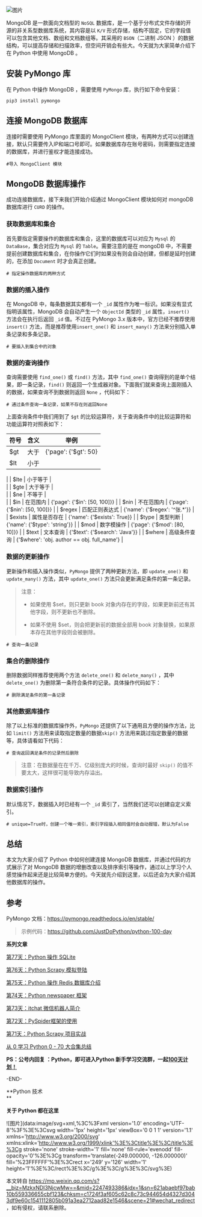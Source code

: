 ![图片](https://mmbiz.qpic.cn/mmbiz_jpg/SAy0yVjKWywF1B2sqROJSwGqkBTnf3iaCY0NicU3iaflojDougbyrWHezpZkPo7ViaglL4pQgXEANKZGRsts1PA2TQ/640?wx_fmt=jpeg&wxfrom=5&wx_lazy=1&wx_co=1)

MongoDB 是一款面向文档型的 `NoSQL` 数据库，是一个基于分布式文件存储的开源的非关系型数据库系统，其内容是以 `K/V` 形式存储，结构不固定，它的字段值可以包含其他文档、数组和文档数组等。其采用的 `BSON`（二进制 JSON ）的数据结构，可以提高存储和扫描效率，但空间开销会有些大。今天就为大家简单介绍下在 Python 中使用 MongoDB 。

安装 PyMongo 库
------------

在 Python 中操作 MongoDB ，需要使用 `PyMongo` 库，执行如下命令安装：

```
pip3 install pymongo
```

连接 MongoDB 数据库
--------------

连接时需要使用 PyMongo 库里面的 MongoClient 模块，有两种方式可以创建连接，默认只需要传入IP和端口号即可。如果数据库存在账号密码，则需要指定连接的数据库，并进行鉴权才能连接成功。

```
#导入 MongoClient 模块
```

MongoDB 数据库操作
-------------

成功连接数据库，接下来我们开始介绍通过 MongoClient 模块如何对 mongoDB 数据库进行 `CURD` 的操作。

### 获取数据库和集合

首先要指定需要操作的数据库和集合，这里的数据库可以对应为 `Mysql` 的 `DataBase`，集合对应为 `Mysql` 的 `Table`。需要注意的是在 mongoDB 中，不需要提前创建数据库和集合，在你操作它们时如果没有则会自动创建，但都是延时创建的，在添加 `Document` 时才会真正创建。

```
# 指定操作数据库的两种方式
```

### 数据的插入操作

在 MongoDB 中，每条数据其实都有一个 `_id` 属性作为唯一标识。如果没有显式指明该属性，MongoDB 会自动产生一个 `ObjectId` 类型的 `_id` 属性，`insert()` 方法会在执行后返回 `_id` 值。不过在 PyMongo 3.x 版本中，官方已经不推荐使用 `insert()` 方法，而是推荐使用`insert_one()` 和 `insert_many()` 方法来分别插入单条记录和多条记录。

```
# 要插入到集合中的对象
```

### 数据的查询操作

查询需要使用 `find_one()` 或 `find()` 方法，其中 `find_one()` 查询得到的是单个结果，即一条记录，`find()` 则返回一个生成器对象。下面我们就来查询上面刚插入的数据，如果查询不到数据则返回 `None` ，代码如下：

```
# 通过条件查询一条记录，如果不存在则返回None
```

上面查询条件中我们用到了 `$gt` 的比较运算符，关于查询条件中的比较运算符和功能运算符对照表如下：

| 符号 | 含义 | 举例 |
| --- | --- | --- |
| $gt | 大于 | {'page': {'$gt': 50} |
| $lt | 小于 |   
 |
| $lte | 小于等于 |   
 |
| $gte | 大于等于 |   
 |
| $ne | 不等于 |   
 |
| $in | 在范围内 | {'page': {'$in': \[50, 100\]}} |
| $nin | 不在范围内 | {'page': {'$nin': \[50, 100\]}} |
| $regex | 匹配正则表达式 | {'name': {'$regex': '^张.\*'}} |
| $exists | 属性是否存在 | {'name': {'$exists': True}} |
| $type | 类型判断 | {'name': {'$type': 'string'}} |
| $mod | 数字模操作 | {'page': {'$mod': \[80, 10\]}} |
| $text | 文本查询 | {'$text': {'$search': 'Java'}} |
| $where | 高级条件查询 | {'$where': 'obj. author == obj. full\_name'} |

### 数据的更新操作

更新操作和插入操作类似，`PyMongo` 提供了两种更新方法，即 `update_one()` 和 `update_many()` 方法，其中 `update_one()` 方法只会更新满足条件的第一条记录。

> 注意：
> 
> *   如果使用 $set，则只更新 book 对象内存在的字段，如果更新前还有其他字段，则不更新也不删除。
>     
> *   如果不使用 $set，则会把更新前的数据全部用 book 对象替换，如果原本存在其他字段则会被删除。
>     

```
# 查询一条记录
```

### 集合的删除操作

删除数据同样推荐使用两个方法 `delete_one()` 和 `delete_many()` ，其中 `delete_one()` 为删除第一条符合条件的记录。具体操作代码如下：

```
# 删除满足条件的第一条记录
```

### 其他数据库操作

除了以上标准的数据库操作外，`PyMongo` 还提供了以下通用且方便的操作方法，比如 `limit()` 方法用来读取指定数量的数据`skip()` 方法用来跳过指定数量的数据等，具体请看如下代码：

```
# 查询返回满足条件的记录然后删除
```

> 注意：在数据量在在千万、亿级别庞大的时候，查询时最好 `skip()` 的值不要太大，这样很可能导致内存溢出。

### 数据索引操作

默认情况下，数据插入时已经有一个 `_id` 索引了，当然我们还可以创建自定义索引。

```
# unique=True时，创建一个唯一索引，索引字段插入相同值时会自动报错，默认为False
```

总结
--

本文为大家介绍了 Python 中如何创建连接 MongoDB 数据库，并通过代码的方式展示了对 MongoDB 数据的增删改查以及排序索引等操作，通过以上学习个人感觉操作起来还是比较简单方便的。今天就先介绍到这里，以后还会为大家介绍其他数据库的操作。

参考
--

PyMongo 文档：https://pymongo.readthedocs.io/en/stable/

> 示例代码：https://github.com/JustDoPython/python-100-day

  

**系列文章**

  

[第77天：Python 操作 SQLite](https://mp.weixin.qq.com/s?__biz=MzU1NDk2MzQyNg==&mid=2247484166&idx=1&sn=8bb4b3fd75225574be9b4ebcd82d17c6&scene=21#wechat_redirect)

[第76天：Python Scrapy 模拟登陆](https://mp.weixin.qq.com/s?__biz=MzU1NDk2MzQyNg==&mid=2247484160&idx=1&sn=bed56426a561b3b72b24aaafb31963a8&scene=21#wechat_redirect)

[第75天：Python 操作 Redis 数据库介绍](https://mp.weixin.qq.com/s?__biz=MzU1NDk2MzQyNg==&mid=2247484133&idx=1&sn=82fc8710e240d128948b45c9374b3b6d&scene=21#wechat_redirect)

[第74天：Python newspaper 框架](https://mp.weixin.qq.com/s?__biz=MzU1NDk2MzQyNg==&mid=2247484133&idx=1&sn=82fc8710e240d128948b45c9374b3b6d&scene=21#wechat_redirect)

[第73天：itchat 微信机器人简介](http://mp.weixin.qq.com/s?__biz=MzU1NDk2MzQyNg==&mid=2247484131&idx=1&sn=c6aa24082a585651520111ef3e4b4307&chksm=fbdada6eccad5378d510c0b293dd1cf2fbd912568e7ca733c8f0b551b25df98c8a85ef7785c6&scene=21#wechat_redirect)

[第72天：PySpider框架的使用](http://mp.weixin.qq.com/s?__biz=MzU1NDk2MzQyNg==&mid=2247484119&idx=1&sn=04bbb6b27efa099aecdddc5baed2ae53&chksm=fbdada5accad534c1059eb424d19594756eb1fd0753dd2159dd89d55066ed0bfc996c45853f5&scene=21#wechat_redirect)

[第71天：Python Scrapy 项目实战](http://mp.weixin.qq.com/s?__biz=MzU1NDk2MzQyNg==&mid=2247484100&idx=1&sn=62af99ea4f77f0033ee15d1e5c4a5815&chksm=fbdada49ccad535f06f30c8dc1f6ec67e3c2693492ae95a6d2e5c3dc7675144752cc1b519bdc&scene=21#wechat_redirect)

[从 0 学习 Python 0 - 70 大合集总结](http://mp.weixin.qq.com/s?__biz=MzU1NDk2MzQyNg==&mid=2247484100&idx=2&sn=45f7a3ca94b9a7f1e29fbdfac02affe5&chksm=fbdada49ccad535fd99d4f4b4266673450f54ef2ba96cad541cd3552dde75fa1eb442472f413&scene=21#wechat_redirect)

  

**PS：**公号内回复 ：Python，即可进入Python 新手学习交流群，一起**[100天计划！](http://mp.weixin.qq.com/s?__biz=MzU1NDk2MzQyNg==&mid=2247483671&idx=1&sn=2dc45e9363f86a6938b0c30da0b2a0ba&chksm=fbdad99accad508c083bfa72007b30d6a13a22b4a3c035c4c38bd7c9bb7da46aa42d93c5e14d&scene=21#wechat_redirect)**

\-END-  

**Python 技术  
**

****关于 Python 都在这里****

  

![图片](data:image/svg+xml,%3C%3Fxml version='1.0' encoding='UTF-8'%3F%3E%3Csvg width='1px' height='1px' viewBox='0 0 1 1' version='1.1' xmlns='http://www.w3.org/2000/svg' xmlns:xlink='http://www.w3.org/1999/xlink'%3E%3Ctitle%3E%3C/title%3E%3Cg stroke='none' stroke-width='1' fill='none' fill-rule='evenodd' fill-opacity='0'%3E%3Cg transform='translate(-249.000000, -126.000000)' fill='%23FFFFFF'%3E%3Crect x='249' y='126' width='1' height='1'%3E%3C/rect%3E%3C/g%3E%3C/g%3E%3C/svg%3E)

本文转自 <https://mp.weixin.qq.com/s?__biz=MzkxNDI3NjcwMw==&mid=2247493386&idx=1&sn=621abaebf97bab10b559336655cbf123&chksm=c1724f3af605c62c8c73c944654d4327d3043df9e60c1541112805b091a3ea2712aad82e1546&scene=21#wechat_redirect>，如有侵权，请联系删除。